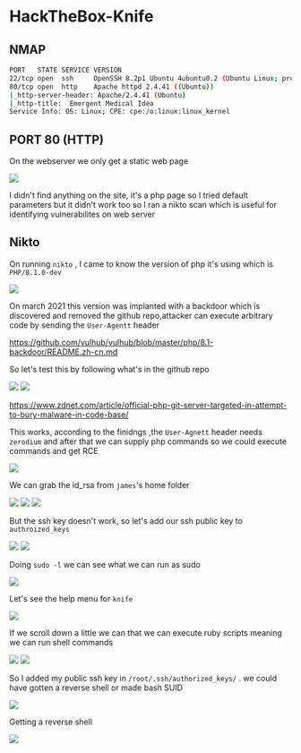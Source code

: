 # HackTheBox-Knife

## NMAP

```bash
PORT   STATE SERVICE VERSION
22/tcp open  ssh     OpenSSH 8.2p1 Ubuntu 4ubuntu0.2 (Ubuntu Linux; protocol 2.0)
80/tcp open  http    Apache httpd 2.4.41 ((Ubuntu))
|_http-server-header: Apache/2.4.41 (Ubuntu)
|_http-title:  Emergent Medical Idea
Service Info: OS: Linux; CPE: cpe:/o:linux:linux_kernel

```

## PORT 80 (HTTP)

On the webserver we only get a static web page

<img src="https://imgur.com/DS0Wpof.png"/>

I didn't find anything on the site, it's a php page so I tried default parameters but it didn't work too so I ran a nikto scan which is useful for identifying vulnerabilites on web server

## Nikto

On running `nikto` , I came to know the version of php it's using which is `PHP/8.1.0-dev` 

<img src="https://i.imgur.com/XM762dS.png"/>

On march 2021 this version was implanted with a backdoor which is discovered and removed the github repo,attacker can execute arbitrary code by sending the `User-Agentt` header

https://github.com/vulhub/vulhub/blob/master/php/8.1-backdoor/README.zh-cn.md

So let's test this by following what's in the github repo

<img src="https://i.imgur.com/uQFMweM.png"/>

<img src="https://i.imgur.com/hUjMgJE.png"/>

https://www.zdnet.com/article/official-php-git-server-targeted-in-attempt-to-bury-malware-in-code-base/

This works, according to the finidngs ,the `User-Agnett` header needs `zerodium` and after that we can supply php commands so we could execute commands and get RCE

<img src="https://i.imgur.com/PCHs9oJ.png"/>

We can grab the id_rsa from `james`'s  home folder

<img src="https://i.imgur.com/uW1ZrVu.png"/>

<img src="https://imgur.com/GkGgSxd.png"/>

<img src="https://imgur.com/pVk1WyN.png"/>

But the ssh key doesn't work, so let's add our ssh public key to `authroized_keys` <br/>

<img src="https://i.imgur.com/VFcXaLA.png"/>

<img src="https://imgur.com/RiIuKHY.png"/>

Doing `sudo -l` we can see what we can run as sudo

<img src="https://i.imgur.com/19IVrRC.png"/>

Let's see the help menu for `knife`

<img src="https://imgur.com/siHnCjm.png"/>

If we scroll down a little we can that we can execute ruby scripts meaning we can run shell commands

<img src="https://i.imgur.com/40qvgXB.png"/>

<img src="https://i.imgur.com/nUrxDs0.png"/>

So I added my public ssh key in `/root/.ssh/authorized_keys/` . we could have gotten a reverse shell or made bash SUID

<img src="https://imgur.com/Pmn5exA.png"/>

Getting a reverse shell

<img src="https://i.imgur.com/dwXMO4J.png"/>
